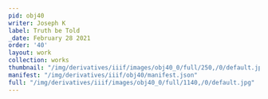 ```yaml
---
pid: obj40
writer: Joseph K
label: Truth be Told
_date: February 28 2021
order: '40'
layout: work
collection: works
thumbnail: "/img/derivatives/iiif/images/obj40_0/full/250,/0/default.jpg"
manifest: "/img/derivatives/iiif/obj40/manifest.json"
full: "/img/derivatives/iiif/images/obj40_0/full/1140,/0/default.jpg"
---
```

